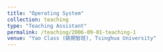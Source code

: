 ```yaml
---
title: "Operating System"
collection: teaching
type: "Teaching Assistant"
permalink: /teaching/2006-09-01-teaching-1
venue: "Yao Class (姚期智班), Tsinghua University"
---
```

